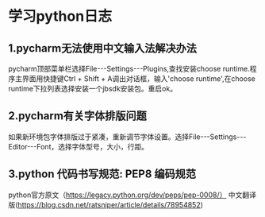 # 学习python日志
## 1.pycharm无法使用中文输入法解决办法
pycharm顶部菜单栏选择File---Settings---Plugins,查找安装choose runtime.程序主界面用快捷键Ctrl + Shift + A调出对话框，输入'choose runtime',在choose runtime下拉列表选择安装一个jbsdk安装包。重启ok。
## 2.pycharm有关字体排版问题
如果新环境包字体排版过于紧凑，重新调节字体设置。选择File---Settings---Editor---Font，选择字体型号，大小，行距。
## 3.python 代码书写规范: PEP8 编码规范
python官方原文（https://legacy.python.org/dev/peps/pep-0008/）
中文翻译版(https://blog.csdn.net/ratsniper/article/details/78954852)
